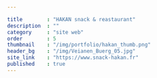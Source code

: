 ```yaml
---

title        : "HAKAN snack & reastaurant"
description  : ""
category     : "site web"
order        : 5
thumbnail    : "/img/portfolio/hakan_thumb.png"
header_bg    : "/img/Veianen_Buerg_05.jpg"
site_link    : "https://www.snack-hakan.fr"
published    : true
---
```

